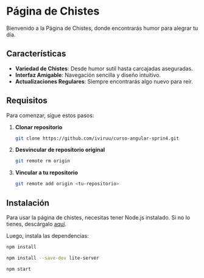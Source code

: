# Página de Chistes

Bienvenido a la Página de Chistes, donde encontrarás humor para alegrar tu día.

## Características

- **Variedad de Chistes**: Desde humor sutil hasta carcajadas aseguradas.
- **Interfaz Amigable**: Navegación sencilla y diseño intuitivo.
- **Actualizaciones Regulares**: Siempre encontrarás algo nuevo para reír.

## Requisitos

Para comenzar, sigue estos pasos:

1. **Clonar repositorio**
    ```bash
    git clone https://github.com/iviruu/curso-angular-sprin4.git
    ```

2. **Desvincular de repositorio original**
    ```bash
    git remote rm origin
    ```

3. **Vincular a tu repositorio**
    ```bash
    git remote add origin <tu-repositorio>
    ```

## Instalación

Para usar la página de chistes, necesitas tener Node.js instalado. Si no lo tienes, descárgalo [aquí](https://nodejs.org/).

Luego, instala las dependencias:

```bash
npm install

npm install --save-dev lite-server

npm start